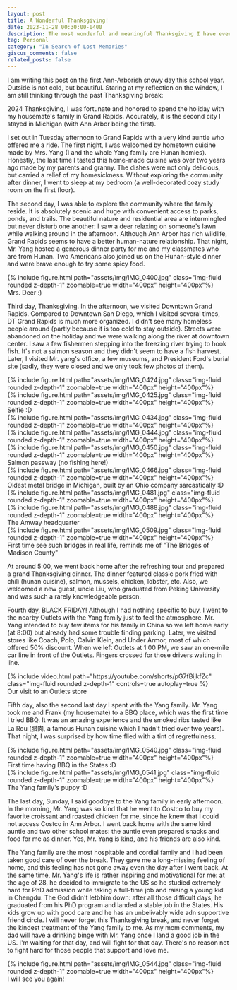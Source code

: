 ```yaml
---
layout: post
title: A Wonderful Thanksgiving!
date: 2023-11-28 00:30:00-0400
description: The most wonderful and meaningful Thanksgiving I have ever had
tag: Personal
category: "In Search of Lost Memories"
giscus_comments: false
related_posts: false
---
```


I am writing this post on the first Ann-Arborish snowy day this school year. Outside is not cold, but beautiful. Staring at my reflection on the window, I am still thinking through the past Thanksgiving break:
 
2024 Thanksgiving, I was fortunate and honored to spend the holiday with my housemate's family in Grand Rapids. Accurately, it is the second city I stayed in Michigan (with Ann Arbor being the first). 

I set out in Tuesday afternoon to Grand Rapids with a very kind auntie who offered me a ride. The first night, I was welcomed by hometown cuisine made by Mrs. Yang (I and the whole Yang family are Hunan homies). Honestly, the last time I tasted this home-made cuisine was over two years ago made by my parents and granny. The dishes were not only delicious, but carried a relief of my homesickness. Without exploring the community after dinner, I went to sleep at my bedroom (a well-decorated cozy study room on the first floor).

The second day, I was able to explore the community where the family reside. It is absolutely scenic and huge with convenient access to parks, ponds, and trails. The beautiful nature and residential area are intermingled but never disturb one another: I saw a deer relaxing on someone's lawn while walking around in the afternoon. Although Ann Arbor has rich wildlife, Grand Rapids seems to have a better human-nature relationship. That night, Mr. Yang hosted a generous dinner party for me and my classmates who are from Hunan. Two Americans also joined us on the Hunan-style dinner and were brave enough to try some spicy food. 

<div class="row mt-3">
    <div class="col-sm mt-3 mt-md-0">
        {% include figure.html path="assets/img/IMG_0400.jpg" class="img-fluid rounded z-depth-1" zoomable=true  width="400px" height="400px"%}
    </div>
</div>
<div class="caption">
    Mrs. Deer :) 
</div>

Third day, Thanksgiving. In the afternoon, we visited Downtown Grand Rapids. Compared to Downtown San Diego, which I visited several times, DT Grand Rapids is much more organized. I didn't see many homeless people around (partly because it is too cold to stay outside). Streets were abandoned on the holiday and we were walking along the river at downtown center. I saw a few fishermen stepping into the freezing river trying to hook fish. It's not a salmon season and they didn't seem to have a fish harvest. Later, I visited Mr. yang's office, a few museums, and President Ford's burial site (sadly, they were closed and we only took few photos of them).
<div class="row mt-3">
    <div class="col-sm mt-3 mt-md-0">
        {% include figure.html path="assets/img/IMG_0424.jpg" class="img-fluid rounded z-depth-1" zoomable=true width="400px" height="400px"%}
    </div>
</div>

<div class="row mt-3">
    <div class="col-sm mt-3 mt-md-0">
        {% include figure.html path="assets/img/IMG_0425.jpg" class="img-fluid rounded z-depth-1" zoomable=true width="400px" height="400px"%}
    </div>
</div>
<div class="caption">
     Selfie :D
</div>

<div class="row mt-3">
    <div class="col-sm mt-3 mt-md-0">
        {% include figure.html path="assets/img/IMG_0434.jpg" class="img-fluid rounded z-depth-1" zoomable=true width="400px" height="400px"%}
    </div>
</div>

<div class="row mt-3">
    <div class="col-sm mt-3 mt-md-0">
        {% include figure.html path="assets/img/IMG_0444.jpg" class="img-fluid rounded z-depth-1" zoomable=true width="400px" height="400px"%}
    </div>
</div>
<div class="row mt-3">
    <div class="col-sm mt-3 mt-md-0">
        {% include figure.html path="assets/img/IMG_0450.jpg" class="img-fluid rounded z-depth-1" zoomable=true width="400px" height="400px"%}
    </div>
</div>
<div class="caption">
     Salmon passway (no fishing here!)
</div>

<div class="row mt-3">
    <div class="col-sm mt-3 mt-md-0">
        {% include figure.html path="assets/img/IMG_0466.jpg" class="img-fluid rounded z-depth-1" zoomable=true width="400px" height="400px"%}
    </div>
</div>
<div class="caption">
     Oldest metal bridge in Michigan, built by an Ohio company sarcastically :D
</div>
<div class="row mt-3">
    <div class="col-sm mt-3 mt-md-0">
        {% include figure.html path="assets/img/IMG_0481.jpg" class="img-fluid rounded z-depth-1" zoomable=true width="400px" height="400px"%}
    </div>
</div>

<div class="row mt-3">
    <div class="col-sm mt-3 mt-md-0">
        {% include figure.html path="assets/img/IMG_0488.jpg" class="img-fluid rounded z-depth-1" zoomable=true width="400px" height="400px"%}
    </div>
</div>
<div class="caption">
     The Amway headquarter
</div>
<div class="row mt-3">
    <div class="col-sm mt-3 mt-md-0">
        {% include figure.html path="assets/img/IMG_0509.jpg" class="img-fluid rounded z-depth-1" zoomable=true width="400px" height="400px"%}
    </div>
</div>
<div class="caption">
     First time see such bridges in real life, reminds me of "The Bridges of Madison County" 
</div>


At around 5:00, we went back home after the refreshing tour and prepared a grand Thanksgiving dinner. The dinner featured classic pork fried with chili (hunan cuisine), salmon, mussels, chicken, lobster, etc. Also, we welcomed a new guest, uncle Liu, who graduated from Peking University and was such a rarely knowledgeable person. 

Fourth day, BLACK FRIDAY! Although I had nothing specific to buy, I went to the nearby Outlets with the Yang family just to feel the atmosphere. Mr. Yang intended to buy few items for his family in China so we left home early (at 8:00) but already had some trouble finding parking. Later, we visited stores like Coach, Polo, Calvin Klein, and Under Armor, most of which offered 50% discount. When we left Outlets at 1:00 PM, we saw an one-mile car line in front of the Outlets. Fingers crossed for those drivers waiting in line. 
<div class="row mt-3">
    <div class="col-sm mt-3 mt-md-0">
        {% include video.html path="https://youtube.com/shorts/pG7fBijkfZc" class="img-fluid rounded z-depth-1" controls=true autoplay=true %}
    </div>
</div>
<div class="caption">
     Our visit to an Outlets store 
</div>


Fifth day, also the second last day I spent with the Yang family. Mr. Yang took me and Frank (my housemate) to a BBQ place, which was the first time I tried BBQ. It was an amazing experience and the smoked ribs tasted like La Rou (腊肉, a famous Hunan cuisine which I hadn't tried over two years). That night, I was surprised by how time flied with a tint of regretfulness.
<div class="row mt-3">
    <div class="col-sm mt-3 mt-md-0">
        {% include figure.html path="assets/img/IMG_0540.jpg" class="img-fluid rounded z-depth-1" zoomable=true width="400px" height="400px"%}
    </div>
</div>
<div class="caption">
     First time having BBQ in the States :D
</div>

<div class="row mt-3">
    <div class="col-sm mt-3 mt-md-0">
        {% include figure.html path="assets/img/IMG_0541.jpg" class="img-fluid rounded z-depth-1" zoomable=true width="400px" height="400px"%}
    </div>
</div>
<div class="caption">
     The Yang family's puppy :D
</div>


The last day, Sunday, I said goodbye to the Yang family in early afternoon. In the morning, Mr. Yang was so kind that he went to Costco to buy my favorite croissant and roasted chicken for me, since he knew that I could not access Costco in Ann Arbor. I went back home with the same kind auntie and two other school mates: the auntie even prepared snacks and food for me as dinner. Yes, Mr. Yang is kind, and his friends are also kind.  
  

The Yang family are the most hospitable and cordial family and I had been taken good care of over the break. They gave me a long-missing feeling of home, and this feeling has not gone away even the day after I went back. At the same time, Mr. Yang's life is rather inspiring and motivational for me: at the age of 28, he decided to immigrate to the US so he studied extremely hard for PhD admission while taking a full-time job and raising a young kid in Chengdu. The God didn't letbhim down: after all those difficult days, he graduated from his PhD program and landed a stable job in the States. His kids grow up with good care and he has an unbelivably wide adn supportive friend circle. I will never forget this Thanksgiving break, and never forget the kindest treatment of the Yang family to me. As my mom comments, my dad will have a drinking binge with Mr. Yang once I land a good job in the US. I'm waiting for that day, and will fight for that day. There's no reason not to fight hard for those people that support and love me.           
<div class="row mt-3">
    <div class="col-sm mt-3 mt-md-0">
        {% include figure.html path="assets/img/IMG_0544.jpg" class="img-fluid rounded z-depth-1" zoomable=true width="400px" height="400px"%}
    </div>
</div>
<div class="caption">
     I will see you again! 
</div>

